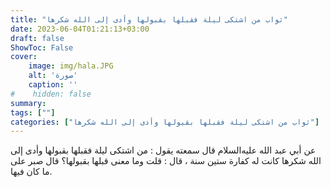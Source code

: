 ```yaml
---
title: "ثواب من اشتكى ليلة فقبلها بقبولها وأدى إلى الله شكرها"
date: 2023-06-04T01:21:13+03:00
draft: false
ShowToc: False
cover:
    image: img/hala.JPG
    alt: 'صورة'
    caption: ''
#    hidden: false
summary: 
tags: [""]
categories: ["ثواب من اشتكى ليلة فقبلها بقبولها وأدى إلى الله شكرها"]
---
```

عن أبي عبد الله عليه‌السلام قال سمعته يقول : من اشتكى ليلة
فقبلها بقبولها وأدى إلى الله شكرها كانت له كفارة ستين سنة ، قال :
قلت وما معنى قبلها بقبولها؟ قال صبر على ما كان فيها.


